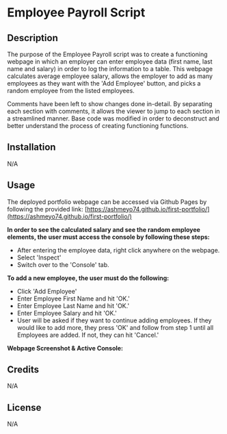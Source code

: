 # Employee Payroll Script

## Description
The purpose of the Employee Payroll script was to create a functioning webpage in which an employer can enter employee data (first name, last name and salary) in order to log the information to a table. This webpage calculates average employee salary, allows the employer to add as many employees as they want with the 'Add Employee' button, and picks a random employee from the listed employees.

Comments have been left to show changes done in-detail. By separating each section with comments, it allows the viewer to jump to each section in a streamlined manner. Base code was modified in order to deconstruct and better understand the process of creating functioning functions. 

## Installation

N/A

## Usage
The deployed portfolio webpage can be accessed via Github Pages by following the provided link: [https://ashmeyo74.github.io/first-portfolio/](https://ashmeyo74.github.io/first-portfolio/) 

**In order to see the calculated salary and see the random employee elements, the user must access the console by following these steps:**
* After entering the employee data, right click anywhere on the webpage.
* Select 'Inspect'
* Switch over to the 'Console' tab.

**To add a new employee, the user must do the following:**
* Click 'Add Employee'
* Enter Employee First Name and hit 'OK.'
* Enter Employee Last Name and hit 'OK.'
* Enter Employee Salary and hit 'OK.'
* User will be asked if they want to continue adding employees. If they would like to add more, they press 'OK' and follow from step 1 until all Employees are added. If not, they can hit 'Cancel.' 

**Webpage Screenshot & Active Console:**


## Credits
N/A

## License
N/A